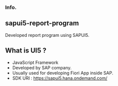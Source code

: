 ### Info.
## sapui5-report-program
Developed report program using SAPUI5.

## What is UI5 ?
* JavaScript Framework
* Developed by SAP company.
* Usually used for developing Fiori App inside SAP.
* SDK URI : https://sapui5.hana.ondemand.com/
